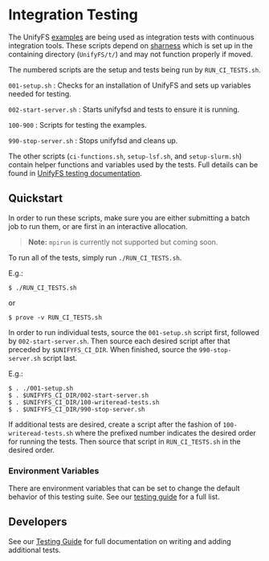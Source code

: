 # Integration Testing

The UnifyFS [examples](https://github.com/LLNL/UnifyFS/tree/dev/examples) are
being used as integration tests with continuous integration tools. These scripts
depend on [sharness](https://github.com/chriscool/sharness) which is set up in
the containing directory (`UnifyFS/t/`) and may not function properly if moved.

The numbered scripts are the setup and tests being run by `RUN_CI_TESTS.sh`.

`001-setup.sh`
: Checks for an installation of UnifyFS and sets up variables needed for
testing.

`002-start-server.sh`
: Starts unifyfsd and tests to ensure it is running.

`100-900`
: Scripts for testing the examples.

`990-stop-server.sh`
: Stops unifyfsd and cleans up.

The other scripts (`ci-functions.sh`, `setup-lsf.sh`, and `setup-slurm.sh`)
contain helper functions and variables used by the tests. Full details can be
found in [UnifyFS testing documentation](https://unifyfs.readthedocs.io/en/dev/testing.html#integration-tests).

## Quickstart

In order to run these scripts, make sure you are either submitting a batch job
to run them, or are first in an interactive allocation.

> **Note:** `mpirun` is currently not supported but coming soon.

To run all of the tests, simply run `./RUN_CI_TESTS.sh`.

E.g.:

```shell
$ ./RUN_CI_TESTS.sh
```

or

```shell
$ prove -v RUN_CI_TESTS.sh
```

In order to run individual tests, source the `001-setup.sh` script first,
followed by `002-start-server.sh`. Then source each desired script after that
preceded by `$UNIFYFS_CI_DIR`. When finished, source the `990-stop-server.sh`
script last.

E.g.:

```shell
$ . ./001-setup.sh
$ . $UNIFYFS_CI_DIR/002-start-server.sh
$ . $UNIFYFS_CI_DIR/100-writeread-tests.sh
$ . $UNIFYFS_CI_DIR/990-stop-server.sh
```

If additional tests are desired, create a script after the fashion of
`100-writeread-tests.sh` where the prefixed number indicates the desired order
for running the tests. Then source that script in `RUN_CI_TESTS.sh` in the
desired order.

### Environment Variables

There are environment variables that can be set to change the default behavior
of this testing suite. See our [testing
guide](https://unifyfs.readthedocs.io/en/dev/testing.html#configuration-variables)
for a full list.

## Developers

See our [Testing Guide](https://unifyfs.readthedocs.io/en/dev/testing.html#integration-tests)
for full documentation on writing and adding additional tests.

